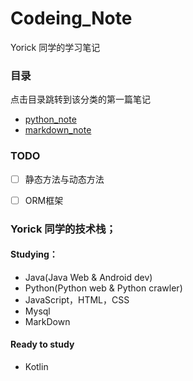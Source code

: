 # Codeing_Note

Yorick 同学的学习笔记

### 目录  

点击目录跳转到该分类的第一篇笔记

- [python_note](./python_note/%E7%B1%BB%E4%B8%8E%E5%AF%B9%E8%B1%A1.md)
- [markdown_note](./markdown_note/MarkDownPlugins.md)


### TODO  

- [ ] 静态方法与动态方法
- [ ] ORM框架


### Yorick 同学的技术栈；

#### Studying：

- Java(Java Web & Android dev)
- Python(Python web & Python crawler)
- JavaScript，HTML，CSS
- Mysql
- MarkDown

#### Ready to study

- Kotlin



